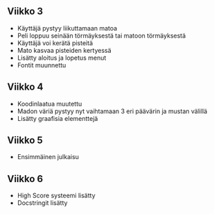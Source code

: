 ## Viikko 3
 - Käyttäjä pystyy liikuttamaan matoa
 - Peli loppuu seinään törmäyksestä tai matoon törmäyksestä
 - Käyttäjä voi kerätä pisteitä
 - Mato kasvaa pisteiden kertyessä
 - Lisätty aloitus ja lopetus menut
 - Fontit muunnettu

## Viikko 4
- Koodinlaatua muutettu
- Madon väriä pystyy nyt vaihtamaan 3 eri päävärin ja mustan välillä
- Lisätty graafisia elementtejä

## Viikko 5
- Ensimmäinen julkaisu

## Viikko 6
- High Score systeemi lisätty
- Docstringit lisätty

